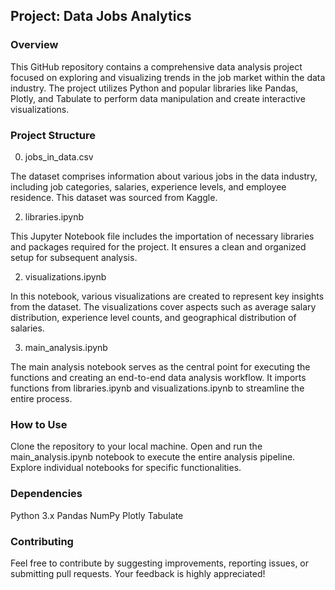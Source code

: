 ## Project: Data Jobs Analytics

### Overview

This GitHub repository contains a comprehensive data analysis project focused on exploring and visualizing trends in the job market within the data industry. The project utilizes Python and popular libraries like Pandas, Plotly, and Tabulate to perform data manipulation and create interactive visualizations.

### Project Structure

0. jobs_in_data.csv

The dataset comprises information about various jobs in the data industry, including job categories, salaries, experience levels, and employee residence. This dataset was sourced from Kaggle.

2. libraries.ipynb

This Jupyter Notebook file includes the importation of necessary libraries and packages required for the project. It ensures a clean and organized setup for subsequent analysis.

2. visualizations.ipynb

In this notebook, various visualizations are created to represent key insights from the dataset. The visualizations cover aspects such as average salary distribution, experience level counts, and geographical distribution of salaries.

3. main_analysis.ipynb

The main analysis notebook serves as the central point for executing the functions and creating an end-to-end data analysis workflow. It imports functions from libraries.ipynb and visualizations.ipynb to streamline the entire process.

### How to Use

Clone the repository to your local machine.
Open and run the main_analysis.ipynb notebook to execute the entire analysis pipeline.
Explore individual notebooks for specific functionalities.

### Dependencies

Python 3.x
Pandas
NumPy
Plotly
Tabulate

### Contributing

Feel free to contribute by suggesting improvements, reporting issues, or submitting pull requests. Your feedback is highly appreciated!
